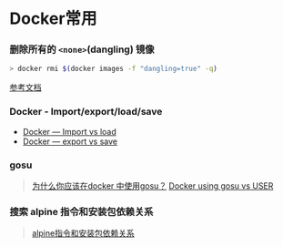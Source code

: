 # Docker常用

### 删除所有的 `<none>`(dangling) 镜像 

```bash
> docker rmi $(docker images -f "dangling=true" -q)
```
[参考文档](https://docs.docker.com/engine/reference/commandline/images/)

### Docker - Import/export/load/save
* [Docker — Import vs load](https://medium.com/bb-tutorials-and-thoughts/docker-import-vs-load-91d418f0073c)
* [Docker — export vs save](https://medium.com/bb-tutorials-and-thoughts/docker-export-vs-save-7053504546e5)

### gosu

> [为什么你应该在docker 中使用gosu？](https://zhuanlan.zhihu.com/p/151915585)
> [Docker using gosu vs USER](https://stackoverflow.com/questions/36781372/docker-using-gosu-vs-user)

### 搜索 alpine 指令和安装包依赖关系

> [alpine指令和安装包依赖关系](https://pkgs.alpinelinux.org/contents)